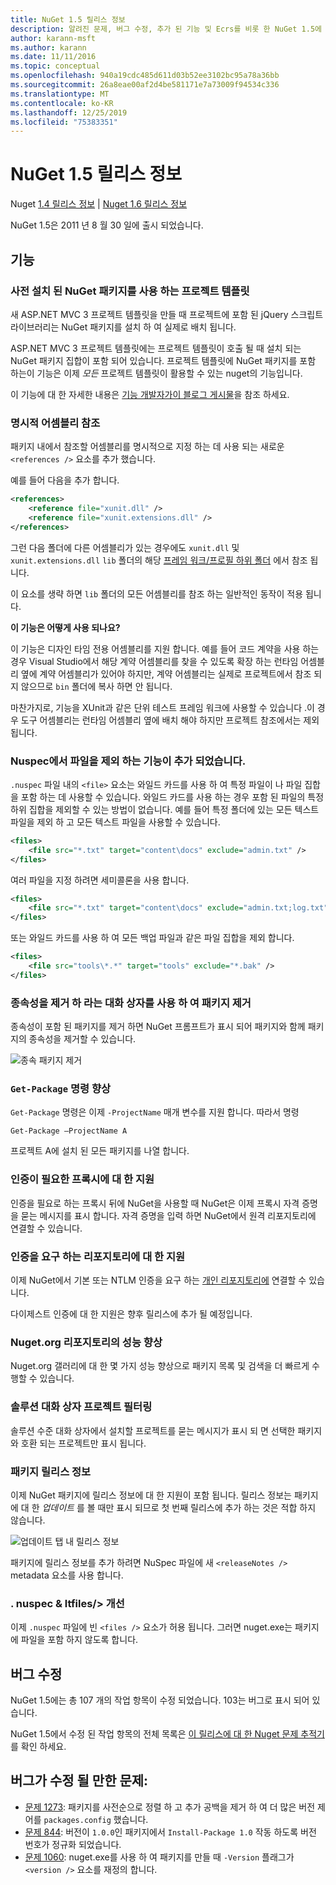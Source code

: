 ```yaml
---
title: NuGet 1.5 릴리스 정보
description: 알려진 문제, 버그 수정, 추가 된 기능 및 Ecrs를 비롯 한 NuGet 1.5에 대 한 릴리스 정보입니다.
author: karann-msft
ms.author: karann
ms.date: 11/11/2016
ms.topic: conceptual
ms.openlocfilehash: 940a19cdc485d611d03b52ee3102bc95a78a36bb
ms.sourcegitcommit: 26a8eae00af2d4be581171e7a73009f94534c336
ms.translationtype: MT
ms.contentlocale: ko-KR
ms.lasthandoff: 12/25/2019
ms.locfileid: "75383351"
---
```

# <a name="nuget-15-release-notes"></a>NuGet 1.5 릴리스 정보

Nuget [1.4 릴리스 정보](../release-notes/nuget-1.4.md) | [Nuget 1.6 릴리스 정보](../release-notes/nuget-1.6.md)

NuGet 1.5은 2011 년 8 월 30 일에 출시 되었습니다.

## <a name="features"></a>기능

### <a name="project-templates-with-preinstalled-nuget-packages"></a>사전 설치 된 NuGet 패키지를 사용 하는 프로젝트 템플릿
새 ASP.NET MVC 3 프로젝트 템플릿을 만들 때 프로젝트에 포함 된 jQuery 스크립트 라이브러리는 NuGet 패키지를 설치 하 여 실제로 배치 됩니다.

ASP.NET MVC 3 프로젝트 템플릿에는 프로젝트 템플릿이 호출 될 때 설치 되는 NuGet 패키지 집합이 포함 되어 있습니다. 프로젝트 템플릿에 NuGet 패키지를 포함 하는이 기능은 이제 _모든_ 프로젝트 템플릿이 활용할 수 있는 nuget의 기능입니다.

이 기능에 대 한 자세한 내용은 [기능 개발자가이 블로그 게시물](https://blogs.msdn.com/b/marcinon/archive/2011/07/08/project-templates-and-preinstalled-nuget-packages.aspx)을 참조 하세요.

### <a name="explicit-assembly-references"></a>명시적 어셈블리 참조

패키지 내에서 참조할 어셈블리를 명시적으로 지정 하는 데 사용 되는 새로운 `<references />` 요소를 추가 했습니다.

예를 들어 다음을 추가 합니다.

```xml
<references>
    <reference file="xunit.dll" />
    <reference file="xunit.extensions.dll" />
</references>
```

그런 다음 폴더에 다른 어셈블리가 있는 경우에도 `xunit.dll` 및 `xunit.extensions.dll` `lib` 폴더의 해당 [프레임 워크/프로필 하위 폴더](../reference/nuspec.md#explicit-assembly-references) 에서 참조 됩니다.

이 요소를 생략 하면 `lib` 폴더의 모든 어셈블리를 참조 하는 일반적인 동작이 적용 됩니다.

__이 기능은 어떻게 사용 되나요?__

이 기능은 디자인 타임 전용 어셈블리를 지원 합니다. 예를 들어 코드 계약을 사용 하는 경우 Visual Studio에서 해당 계약 어셈블리를 찾을 수 있도록 확장 하는 런타임 어셈블리 옆에 계약 어셈블리가 있어야 하지만, 계약 어셈블리는 실제로 프로젝트에서 참조 되지 않으므로 `bin` 폴더에 복사 하면 안 됩니다.

마찬가지로, 기능을 XUnit과 같은 단위 테스트 프레임 워크에 사용할 수 있습니다 .이 경우 도구 어셈블리는 런타임 어셈블리 옆에 배치 해야 하지만 프로젝트 참조에서는 제외 됩니다.

### <a name="added-ability-to-exclude-files-in-the-nuspec"></a>Nuspec에서 파일을 제외 하는 기능이 추가 되었습니다.
`.nuspec` 파일 내의 `<file>` 요소는 와일드 카드를 사용 하 여 특정 파일이 나 파일 집합을 포함 하는 데 사용할 수 있습니다. 와일드 카드를 사용 하는 경우 포함 된 파일의 특정 하위 집합을 제외할 수 있는 방법이 없습니다. 예를 들어 특정 폴더에 있는 모든 텍스트 파일을 제외 하 고 모든 텍스트 파일을 사용할 수 있습니다.

```xml
<files>
    <file src="*.txt" target="content\docs" exclude="admin.txt" />
</files>
```

여러 파일을 지정 하려면 세미콜론을 사용 합니다.

```xml
<files>
    <file src="*.txt" target="content\docs" exclude="admin.txt;log.txt" />
</files>
```

또는 와일드 카드를 사용 하 여 모든 백업 파일과 같은 파일 집합을 제외 합니다.

```xml
<files>
    <file src="tools\*.*" target="tools" exclude="*.bak" />
</files>
```

### <a name="removing-packages-using-the-dialog-prompts-to-remove-dependencies"></a>종속성을 제거 하 라는 대화 상자를 사용 하 여 패키지 제거
종속성이 포함 된 패키지를 제거 하면 NuGet 프롬프트가 표시 되어 패키지와 함께 패키지의 종속성을 제거할 수 있습니다.

![종속 패키지 제거](./media/remove-dependent-packages.png)


### <a name="get-package-command-improvement"></a>`Get-Package` 명령 향상
`Get-Package` 명령은 이제 `-ProjectName` 매개 변수를 지원 합니다. 따라서 명령

    Get-Package –ProjectName A

프로젝트 A에 설치 된 모든 패키지를 나열 합니다.

### <a name="support-for-proxies-that-require-authentication"></a>인증이 필요한 프록시에 대 한 지원
인증을 필요로 하는 프록시 뒤에 NuGet을 사용할 때 NuGet은 이제 프록시 자격 증명을 묻는 메시지를 표시 합니다. 자격 증명을 입력 하면 NuGet에서 원격 리포지토리에 연결할 수 있습니다.

### <a name="support-for-repositories-that-require-authentication"></a>인증을 요구 하는 리포지토리에 대 한 지원
이제 NuGet에서 기본 또는 NTLM 인증을 요구 하는 [개인 리포지토리에](../hosting-packages/local-feeds.md) 연결할 수 있습니다.

다이제스트 인증에 대 한 지원은 향후 릴리스에 추가 될 예정입니다.

### <a name="performance-improvements-to-the-nugetorg-repository"></a>Nuget.org 리포지토리의 성능 향상
Nuget.org 갤러리에 대 한 몇 가지 성능 향상으로 패키지 목록 및 검색을 더 빠르게 수행할 수 있습니다.

### <a name="solution-dialog-project-filtering"></a>솔루션 대화 상자 프로젝트 필터링
솔루션 수준 대화 상자에서 설치할 프로젝트를 묻는 메시지가 표시 되 면 선택한 패키지와 호환 되는 프로젝트만 표시 됩니다.

### <a name="package-release-notes"></a>패키지 릴리스 정보
이제 NuGet 패키지에 릴리스 정보에 대 한 지원이 포함 됩니다. 릴리스 정보는 패키지에 대 한 _업데이트_ 를 볼 때만 표시 되므로 첫 번째 릴리스에 추가 하는 것은 적합 하지 않습니다.

![업데이트 탭 내 릴리스 정보](./media/manage-nuget-packages-release-notes.png)

패키지에 릴리스 정보를 추가 하려면 NuSpec 파일에 새 `<releaseNotes />` metadata 요소를 사용 합니다.

### <a name="nuspec-ltfiles-gt-improvement"></a>. nuspec & ltfiles/&gt; 개선
이제 `.nuspec` 파일에 빈 `<files />` 요소가 허용 됩니다. 그러면 nuget.exe는 패키지에 파일을 포함 하지 않도록 합니다.

## <a name="bug-fixes"></a>버그 수정
NuGet 1.5에는 총 107 개의 작업 항목이 수정 되었습니다. 103는 버그로 표시 되어 있습니다.

NuGet 1.5에서 수정 된 작업 항목의 전체 목록은 [이 릴리스에 대 한 Nuget 문제 추적기](http://nuget.codeplex.com/workitem/list/advanced?keyword=&status=All&type=All&priority=All&release=NuGet%201.5&assignedTo=All&component=All&sortField=Summary&sortDirection=Descending&page=0)를 확인 하세요.

## <a name="bug-fixes-worth-noting"></a>버그가 수정 될 만한 문제:

* [문제 1273](http://nuget.codeplex.com/workitem/1273): 패키지를 사전순으로 정렬 하 고 추가 공백을 제거 하 여 더 많은 버전 제어를 `packages.config` 했습니다.
* [문제 844](http://nuget.codeplex.com/workitem/844): 버전이 `1.0.0`인 패키지에서 `Install-Package 1.0` 작동 하도록 버전 번호가 정규화 되었습니다.
* [문제 1060](http://nuget.codeplex.com/workitem/1060): nuget.exe를 사용 하 여 패키지를 만들 때 `-Version` 플래그가 `<version />` 요소를 재정의 합니다.

